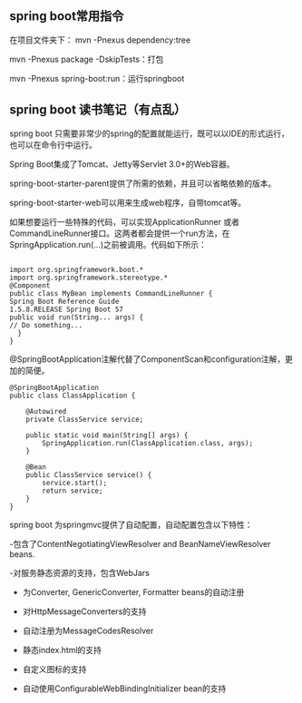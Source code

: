 
## spring boot常用指令

在项目文件夹下：
mvn -Pnexus dependency:tree

mvn -Pnexus package -DskipTests：打包

mvn -Pnexus spring-boot:run：运行springboot

## spring boot 读书笔记（有点乱）

spring boot 只需要非常少的spring的配置就能运行，既可以以IDE的形式运行，也可以在命令行中运行。

Spring Boot集成了Tomcat、Jetty等Servlet 3.0+的Web容器。

spring-boot-starter-parent提供了所需的依赖，并且可以省略依赖的版本。

spring-boot-starter-web可以用来生成web程序，自带tomcat等。


如果想要运行一些特殊的代码，可以实现ApplicationRunner 或者 CommandLineRunner接口。这两者都会提供一个run方法，在SpringApplication.run(…)之前被调用。代码如下所示：

```

import org.springframework.boot.*
import org.springframework.stereotype.*
@Component
public class MyBean implements CommandLineRunner {
Spring Boot Reference Guide
1.5.8.RELEASE Spring Boot 57
public void run(String... args) {
// Do something...
  }
}

```

@SpringBootApplication注解代替了ComponentScan和configuration注解，更加的简便。

```
@SpringBootApplication
public class ClassApplication {

	@Autowired
	private ClassService service;

	public static void main(String[] args) {
		SpringApplication.run(ClassApplication.class, args);
	}

	@Bean
	public ClassService service() {
		service.start();
		return service;
	}
}
```
spring boot 为springmvc提供了自动配置，自动配置包含以下特性：

-包含了ContentNegotiatingViewResolver and BeanNameViewResolver beans.

-对服务静态资源的支持，包含WebJars

- 为Converter, GenericConverter, Formatter beans的自动注册

- 对HttpMessageConverters的支持

- 自动注册为MessageCodesResolver

- 静态index.html的支持

- 自定义图标的支持

- 自动使用ConfigurableWebBindingInitializer bean的支持

